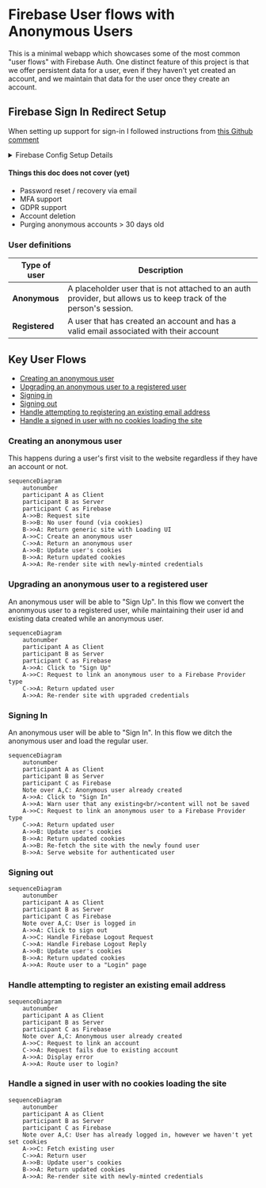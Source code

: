 # Firebase User flows with Anonymous Users

This is a minimal webapp which showcases some of the most common "user flows" with Firebase Auth. One distinct feature of this project is that we offer persistent data for a user, even if they haven't yet created an account, and we maintain that data for the user once they create an account.

## Firebase Sign In Redirect Setup

When setting up support for sign-in I followed instructions from [this Github comment](https://github.com/firebase/firebase-js-sdk/issues/7342#issuecomment-2133453309)

<details>
  <summary>Firebase Config Setup Details</summary>
(Copied directly from that comment)  
For people who use Next.js and do not use Firebase Hosting, try option 3 from https://firebase.google.com/docs/auth/web/redirect-best-practices. I could make it work by following these steps:
 
1. Set `authDomain` to localhost or production-url based on current environment.
2. Use Next.js Rewrites to create a reverse-proxy
3. Add "authorized redirect uris" in Google Cloud.
4. Use --experimental-https flag to make localhost https

[1] In `firebase.ts`, replace the `authDomain` based on the current environment.

```
const env = process.env.NODE_ENV
if (env == "development") {
    firebaseConfig.authDomain = "localhost:<port>";
} else if (env == "production") {
   firebaseConfig.authDomain = "<production-url>";
}
```

[2] In next.config.mjs, add a Rewrite to proxy requests to /\_\_/auth/:path\* to Firebase Auth

```
async rewrites() {
    return [
	{
		source: '/__/auth/:path*',
		destination: 'https://<project>.firebaseapp.com/__/auth/:path*',
	},
    ]
},
```

[3] In Google Cloud > API & Services > Credentials > OAuth 2.0 Client IDs > , add under "Authorized redirect URIs" the following uris:

- [https://localhost:[PORT]](https://localhost:%5BPORT%5D)
- [https://localhost:[PORT]/\_\_/auth/handler](https://localhost:%5BPORT%5D/__/auth/handler)
- https://[PRODUCTION_URL]
- https://[PRODUCTION_URL]/\_\_/auth/handler

From Google Cloud: "Note: It may take 5 minutes to a few hours for settings to take effect" <-- I second that, for me it was 1-2 hours actually.

[4] If you start your Next.js application now in development mode, e.g. `next dev`, make sure to add the `--experimental-https` flag to make localhost use https. With that, you should be able to use `signInWithRedirect` in all browsers, including Safari and Firefox.

</details>

#### Things this doc does not cover (yet)

- Password reset / recovery via email
- MFA support
- GDPR support
- Account deletion
- Purging anonymous accounts > 30 days old

### User definitions

| Type of user   | Description                                                                                                       |
| -------------- | ----------------------------------------------------------------------------------------------------------------- |
| **Anonymous**  | A placeholder user that is not attached to an auth provider, but allows us to keep track of the person's session. |
| **Registered** | A user that has created an account and has a valid email associated with their account                            |

## Key User Flows

- [Creating an anonymous user](#creating-an-anonymous-user)
- [Upgrading an anonymous user to a registered user](#upgrading-an-anonymous-user-to-a-registered-user)
- [Signing in](#signing-in)
- [Signing out](#signing-out)
- [Handle attempting to registering an existing email address](#handle-attempting-to-registering-an-existing-email-address)
- [Handle a signed in user with no cookies loading the site](#handle-attempting-to-registering-an-existing-email-address)

### Creating an anonymous user

This happens during a user's first visit to the website regardless if they have an account or not.

```mermaid
sequenceDiagram
    autonumber
    participant A as Client
    participant B as Server
    participant C as Firebase
    A->>B: Request site
    B->>B: No user found (via cookies)
    B->>A: Return generic site with Loading UI
    A->>C: Create an anonymous user
    C->>A: Return an anonymous user
    A->>B: Update user's cookies
    B->>A: Return updated cookies
    A->>A: Re-render site with newly-minted credentials
```

### Upgrading an anonymous user to a registered user

An anonymous user will be able to "Sign Up". In this flow we convert the anonmyous user to a registered user, while maintaining their user id and existing data created while an anonymous user.

```mermaid
sequenceDiagram
    autonumber
    participant A as Client
    participant B as Server
    participant C as Firebase
    A->>A: Click to "Sign Up"
    A->>C: Request to link an anonymous user to a Firebase Provider type
    C->>A: Return updated user
    A->>A: Re-render site with upgraded credentials
```

### Signing In

An anonymous user will be able to "Sign In". In this flow we ditch the anonymous user and load the regular user.

```mermaid
sequenceDiagram
    autonumber
    participant A as Client
    participant B as Server
    participant C as Firebase
    Note over A,C: Anonymous user already created
    A->>A: Click to "Sign In"
    A->>A: Warn user that any existing<br/>content will not be saved
    A->>C: Request to link an anonymous user to a Firebase Provider type
    C->>A: Return updated user
    A->>B: Update user's cookies
    B->>A: Return updated cookies
    A->>B: Re-fetch the site with the newly found user
    B->>A: Serve website for authenticated user
```

### Signing out

```mermaid
sequenceDiagram
    autonumber
    participant A as Client
    participant B as Server
    participant C as Firebase
    Note over A,C: User is logged in
    A->>A: Click to sign out
    A->>C: Handle Firebase Logout Request
    C->>A: Handle Firebase Logout Reply
    A->>B: Update user's cookies
    B->>A: Return updated cookies
    A->>A: Route user to a "Login" page
```

### Handle attempting to register an existing email address

```mermaid
sequenceDiagram
    autonumber
    participant A as Client
    participant B as Server
    participant C as Firebase
    Note over A,C: Anonymous user already created
    A->>C: Request to link an account
    C->>A: Request fails due to existing account
    A->>A: Display error
    A->>A: Route user to login?
```

### Handle a signed in user with no cookies loading the site

```mermaid
sequenceDiagram
    autonumber
    participant A as Client
    participant B as Server
    participant C as Firebase
    Note over A,C: User has already logged in, however we haven't yet set cookies
    A->>C: Fetch existing user
    C->>A: Return user
    A->>B: Update user's cookies
    B->>A: Return updated cookies
    A->>A: Re-render site with newly-minted credentials
```

